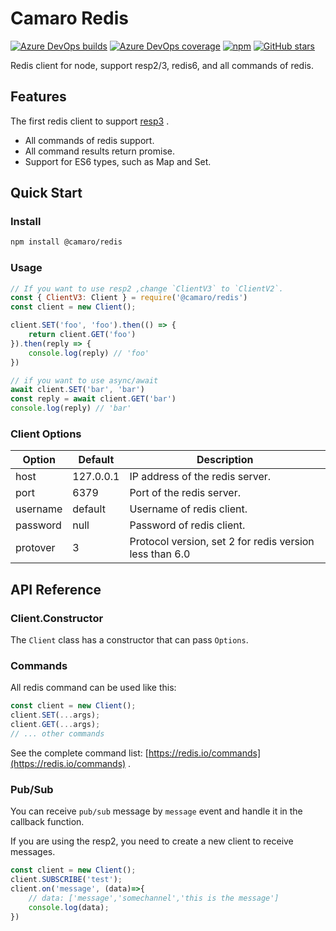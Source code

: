 # Camaro Redis

[![Azure DevOps builds](https://img.shields.io/azure-devops/build/camarojs/redis/1)](https://dev.azure.com/camarojs/redis/_build/latest?definitionId=1)
[![Azure DevOps coverage](https://img.shields.io/azure-devops/coverage/camarojs/redis/1)](https://dev.azure.com/camarojs/redis/_build/latest?definitionId=1)
[![npm](https://img.shields.io/npm/dm/@camaro/redis)](https://www.npmjs.com/package/@camaro/redis)
[![GitHub stars](https://img.shields.io/github/stars/camarojs/redis)](https://github.com/camarojs/redis/stargazers)

Redis client for node, support resp2/3, redis6, and all commands of redis.

## Features

The first redis client to support [resp3](https://github.com/antirez/RESP3/blob/master/spec.md) .

+ All commands of redis support.
+ All command results return promise.
+ Support for ES6 types, such as Map and Set.

## Quick Start

### Install

```bash
npm install @camaro/redis
```

### Usage

```js
// If you want to use resp2 ,change `ClientV3` to `ClientV2`.
const { ClientV3: Client } = require('@camaro/redis')
const client = new Client();

client.SET('foo', 'foo').then(() => {
    return client.GET('foo')
}).then(reply => {
    console.log(reply) // 'foo'
})

// if you want to use async/await
await client.SET('bar', 'bar')
const reply = await client.GET('bar')
console.log(reply) // 'bar'
```

### Client Options

| Option | Default | Description |
| --- | --- | --- |
| host | 127.0.0.1 | IP address of the redis server. |
| port | 6379 | Port of the redis server. |
| username | default | Username of redis client. |
| password | null | Password of redis client. |
| protover | 3 | Protocol version, set 2 for redis version less than 6.0 |

## API Reference

### Client.Constructor

The `Client` class has a constructor that can pass `Options`.

### Commands

All redis command can be used like this:

```js
const client = new Client();
client.SET(...args);
client.GET(...args);
// ... other commands
```

See the complete command list: [https://redis.io/commands](https://redis.io/commands) .

### Pub/Sub

You can receive `pub/sub` message by `message` event and handle it in the callback function.

If you are using the resp2, you need to create a new client to receive messages.

```js
const client = new Client();
client.SUBSCRIBE('test');
client.on('message', (data)=>{
    // data: ['message','somechannel','this is the message']
    console.log(data);    
})
```

